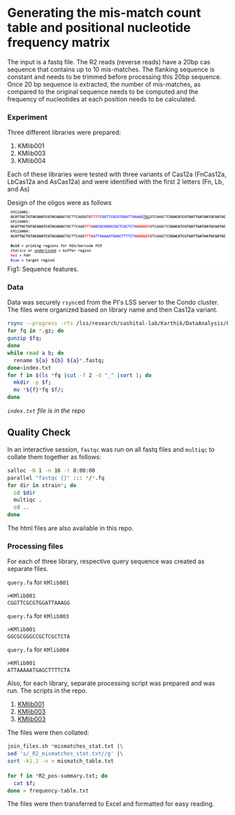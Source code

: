 # Generating the mis-match count table and positional nucleotide frequency matrix

The input is a fastq file. The R2 reads (reverse reads) have a 20bp cas sequence that contains up to 10 mis-matches. The flanking sequence is constant and needs to be trimmed before processing this 20bp sequence. Once 20 bp sequence is extracted, the number of mis-matches, as compared to the original sequence needs to be computed and the frequency of nucleotides at each position needs to be calculated.

### Experiment

Three different libraries were prepared:

1. KMlib001
2. KMlib003
3. KMlib004

Each of these libraries were tested with three variants of Cas12a (FnCas12a, LbCas12a and AsCas12a) and were identified with the first 2 letters (Fn, Lb, and As)

Design of the oligos were as follows
![figure1](assets/fig1.png)
Fig1: Sequence features.


### Data

Data was securely `rsync`ed from the PI's LSS server to the Condo cluster. The files were organized based on library name and then Cas12a variant.

```bash
rsync --progress -rts /lss/research/sashital-lab/Karthik/DataAnalysis/Library/20190102_HTS_Cas12a/*fastq* ./
for fq in *.gz; do
gunzip $fq;
done
while read a b; do
  rename ${a} ${b} ${a}*.fastq;
done<index.txt
for f in $(ls *fq |cut -f 2 -d "_" |sort ); do
  mkdir -p $f;
  mv *${f}*fq $f/;
done
```
_`index.txt` file is in the repo_

## Quality Check

In an interactive session, `fastqc` was run on all fastq files and `multiqc` to collate them together as follows:

```bash
salloc -N 1 -n 16 -t 8:00:00
parallel "fastqc {}" ::: */*.fq
for dir in strain*; do
  cd $dir
  multiqc .
  cd ..
done
```

The html files are also available in this repo.

### Processing files

For each of three library, respective query sequence was created as separate files.


`query.fa` for `KMlib001`

```
>KMlib001
CGGTTCGCGTGGATTAAAGG
```


`query.fa` for `KMlib003`

```
>KMlib001
GGCGCGGGCCGCTCGCTCTA
```

`query.fa` for `KMlib004`

```
>KMlib001
ATTAAAAATGAGCTTTTCTA
```
Also, for each library, separate processing script was prepared and was run. The scripts in the repo.

1. [KMlib001](process_KMlib001.sh)
2. [KMlib003](process_KMlib003.sh)
3. [KMlib003](process_KMlib004.sh)


The files were then collated:

```bash
join_files.sh *mismatches_stat.txt |\
sed 's/_R2_mismatches_stat.txt//g' |\
sort -k1,1 -n > mismatch_table.txt

for f in *R2_pos-summary.txt; do
  cat $f;
done > frequency-table.txt
```

The files were then transferred to Excel and formatted for easy reading.

